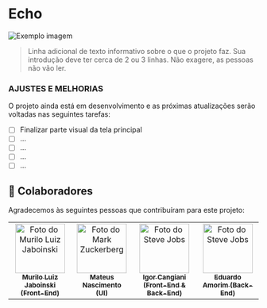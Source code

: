 # Echo

<img src="imagem.png" alt="Exemplo imagem">

> Linha adicional de texto informativo sobre o que o projeto faz. Sua introdução deve ter cerca de 2 ou 3 linhas. Não exagere, as pessoas não vão ler.

### AJUSTES E MELHORIAS
O projeto ainda está em desenvolvimento e as próximas atualizações serão voltadas nas seguintes tarefas:

- [ ] Finalizar parte visual da tela principal
- [ ] ...
- [ ] ...
- [ ] ...
- [ ] ...

## 🤝 Colaboradores

Agradecemos às seguintes pessoas que contribuíram para este projeto:

<table>
  <tr>
    <td align="center">
      <a href="https://github.com/muriloLuix" title="Murilo Luiz Jaboinski">
        <img src="https://avatars.githubusercontent.com/u/143234115?s=400&u=9dd93109a86cc9493072882ca36c5b0e3c6dfe2a&v=4" width="100px;" alt="Foto do Murilo Luiz Jaboinski"/><br>
        <sub>
          <b>Murilo Luiz Jaboinski (Front-End)</b>
        </sub>
      </a>
    </td>
    <td align="center">
      <a href="https://github.com/DOTEXZ" title="Mateus Nascimento">
        <img src="https://avatars.githubusercontent.com/u/136765997?v=4" width="100px;" alt="Foto do Mark Zuckerberg"/><br>
        <sub>
          <b>Mateus Nascimento (UI)</b>
        </sub>
      </a>
    </td>
    <td align="center">
      <a href="https://github.com/Igor-amg" title="Igor Cangiani">
        <img src="https://avatars.githubusercontent.com/u/97010618?v=4" width="100px;" alt="Foto do Steve Jobs"/><br>
        <sub>
          <b>Igor Cangiani (Front-End & Back-End)</b>
        </sub>
      </a>
    </td>
        <td align="center">
      <a href="https://github.com/eduardosamorim" title="Eduardo Amorim">
        <img src="https://avatars.githubusercontent.com/u/49210157?v=4" width="100px;" alt="Foto do Steve Jobs"/><br>
        <sub>
          <b>Eduardo Amorim (Back-End)</b>
        </sub>
      </a>
    </td>
  </tr>
</table>
